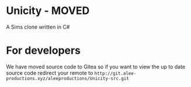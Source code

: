 # Unicity - MOVED
A Sims clone written in C#

# For developers
We have moved source code to Gitea so if you want to view the up to date source code redirect your remote to `http://git.alee-productions.xyz/aleeproductions/Unicity-src.git`
